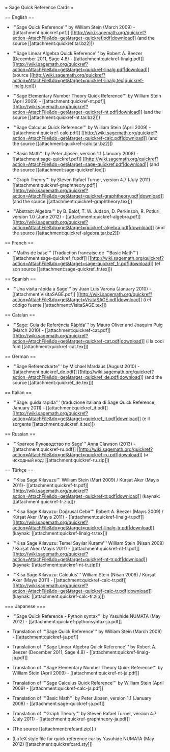 = Sage Quick Reference Cards =

== English ==

 * '''Sage Quick Reference''' by William Stein (March 2009) - [[attachment:quickref.pdf]] [[http://wiki.sagemath.org/quickref?action=AttachFile&do=get&target=quickref.pdf|download]] (and the source [[attachment:quickref.tar.bz2]])

 * '''Sage Linear Algebra Quick Reference''' by Robert A. Beezer (December 2011, Sage 4.8) - [[attachment:quickref-linalg.pdf]] [[http://wiki.sagemath.org/quickref?action=AttachFile&do=get&target=quickref-linalg.pdf|download]] (source [[http://wiki.sagemath.org/quickref?action=AttachFile&do=get&target=quickref-linalg.tex|quickref-linalg.tex]])

 * '''Sage Elementary Number Theory Quick Reference''' by William Stein (April 2009) - [[attachment:quickref-nt.pdf]] [[http://wiki.sagemath.org/quickref?action=AttachFile&do=get&target=quickref-nt.pdf|download]] (and the source [[attachment:quickref-nt.tar.bz2]])

 * '''Sage Calculus Quick Reference''' by William Stein (April 2009) - [[attachment:quickref-calc.pdf]] [[http://wiki.sagemath.org/quickref?action=AttachFile&do=get&target=quickref-calc.pdf|download]] (and the source [[attachment:quickref-calc.tar.bz2]])

 * '''Basic Math''' by Peter Jipsen, version 1.1 (January 2008) - [[attachment:sage-quickref.pdf]] [[http://wiki.sagemath.org/quickref?action=AttachFile&do=get&target=sage-quickref.pdf|download]] (and the source [[attachment:sage-quickref.tex]])

 * '''Graph Theory''' by Steven Rafael Turner, version 4.7 (July 2011) - [[attachment:quickref-graphtheory.pdf]] [[http://wiki.sagemath.org/quickref?action=AttachFile&do=get&target=quickref-graphtheory.pdf|download]] (and the source [[attachment:quickref-graphtheory.tex]])

 * '''Abstract Algebra''' by B. Balof, T. W. Judson, D. Perkinson, R. Potluri, version 1.0 (June 2012) - [[attachment:quickref-algebra.pdf]] [[http://wiki.sagemath.org/quickref?action=AttachFile&do=get&target=quickref-algebra.pdf|download]] (and the source [[attachment:quickref-algebra.tar.bz2]])

== French ==

 * '''Maths de base''' (Traduction francaise de '''Basic Math''') - [[attachment:sage-quickref_fr.pdf]] [[http://wiki.sagemath.org/quickref?action=AttachFile&do=get&target=sage-quickref_fr.pdf|download]] (et son source [[attachment:sage-quickref_fr.tex]])

== Spanish ==

 * '''Una visita rápida a Sage''' by Juan Luis Varona (January 2010) - [[attachment:VisitaSAGE.pdf]] [[http://wiki.sagemath.org/quickref?action=AttachFile&do=get&target=VisitaSAGE.pdf|download]] (i el código fuente [[attachment:VisitaSAGE.tex]])

== Catalan ==

 * '''Sage: Guia de Referència Ràpida''' by Mauro Oliver and Joaquim Puig (March 2010) - [[attachment:quickref-cat.pdf]] [[http://wiki.sagemath.org/quickref?action=AttachFile&do=get&target=quickref-cat.pdf|download]] (i la codi font [[attachment:quickref-cat.tex]])

== German ==

 * '''Sage Referenzkarte''' by Michael Mardaus (August 2010) - [[attachment:quickref_de.pdf]] [[http://wiki.sagemath.org/quickref?action=AttachFile&do=get&target=quickref_de.pdf|download]] (and the source [[attachment:quickref_de.tex]])

== Italian ==
 * '''Sage: guida rapida''' (traduzione italiana di Sage Quick Reference, January 2011) - [[attachment:quickref_it.pdf]] [[http://wiki.sagemath.org/quickref?action=AttachFile&do=get&target=quickref_it.pdf|download]] (e il sorgente [[attachment:quickref_it.tex]])


== Russian ==
 * '''Краткое Руководство по Sage'''  Anna Clawson (2013) - [[attachment:quickref-ru.pdf]] [[http://wiki.sagemath.org/quickref?action=AttachFile&do=get&target=quickref-ru.pdf|download]] (и исходный код: [[attachment:quickref-ru.zip]])

== Türkçe ==


 * '''Kısa Sage Kılavuzu'''  William Stein (Mart 2009) / Kürşat Aker (Mayıs 2011)- [[attachment:quickref-tr.pdf]] [[http://wiki.sagemath.org/quickref?action=AttachFile&do=get&target=quickref-tr.pdf|download]] (kaynak: [[attachment:quickref-tr.zip]])

 * '''Kısa Sage Kılavuzu: Doğrusal Cebir‎'''  Robert A. Beezer (Mayıs 2009) / Kürşat Aker (Mayıs 2011) - [[attachment:quickref-linalg-tr.pdf]] [[http://wiki.sagemath.org/quickref?action=AttachFile&do=get&target=quickref-linalg-tr.pdf|download]] (kaynak: [[attachment:quickref-linalg-tr.tex]])

 * '''Kısa Sage Kılavuzu: Temel Sayılar Kuramı''' William Stein (Nisan 2009) / Kürşat Aker (Mayıs 2011) - [[attachment:quickref-nt-tr.pdf]] [[http://wiki.sagemath.org/quickref?action=AttachFile&do=get&target=quickref-nt-tr.pdf|download]] (kaynak: [[attachment:quickref-nt-tr.zip]])

 * '''Kısa Sage Kılavuzu: Calculus''' William Stein (Nisan 2009) / Kürşat Aker (Mayıs 2011) - [[attachment:quickref-calc-tr.pdf]] [[http://wiki.sagemath.org/quickref?action=AttachFile&do=get&target=quickref-calc-tr.pdf|download]] (kaynak: [[attachment:quickref-calc-tr.zip]])


=== Japanese ===

 * '''Sage Quick Reference - Python syntax''' by Yasuhide NUMATA (May 2012) - [[attachment:quickref-pythonsyntax-ja.pdf]]

 * Translation of '''Sage Quick Reference''' by William Stein (March 2009) - [[attachment:quickref-ja.pdf]]

 * Translation of '''Sage Linear Algebra Quick Reference''' by Robert A. Beezer (December 2011, Sage 4.8) - [[attachment:quickref-linalg-ja.pdf]]

 * Translation of '''Sage Elementary Number Theory Quick Reference''' by William Stein (April 2009) - [[attachment:quickref-nt-ja.pdf]]

 * Translation of '''Sage Calculus Quick Reference''' by William Stein (April 2009) - [[attachment:quickref-calc-ja.pdf]]

 * Translation of '''Basic Math''' by Peter Jipsen, version 1.1 (January 2008) - [[attachment:sage-quickref-ja.pdf]]

 * Translation of '''Graph Theory''' by Steven Rafael Turner, version 4.7 (July 2011) - [[attachment:quickref-graphtheory-ja.pdf]]

 * (The source [[attachment:refcard.zip]].)

 * (LaTeX style file for quick reference car by Yasuhide NUMATA (May 2012) [[attachment:quickrefcard.sty]])
